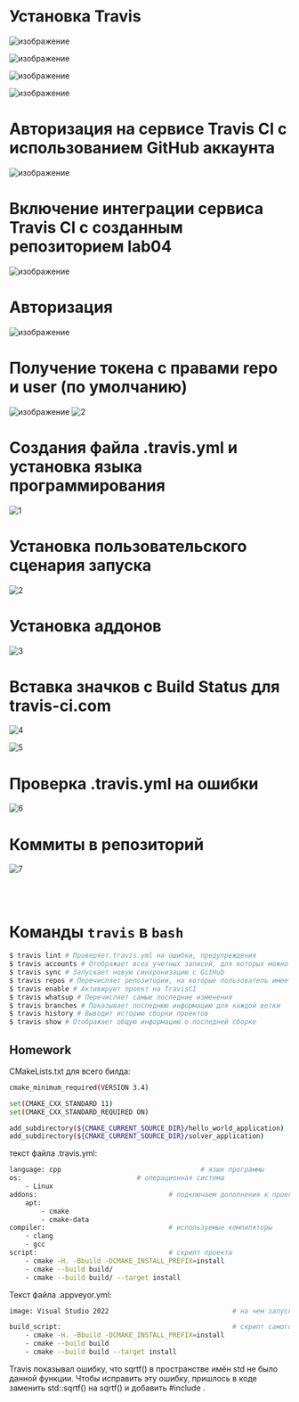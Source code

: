 
# Установка Travis
![изображение](https://github.com/user-attachments/assets/53e6a4e1-7fe6-4056-91ea-eea27d1cd5a2)

![изображение](https://github.com/user-attachments/assets/989f9a70-4eff-4c3d-b527-a0bde28f8f1e)

![изображение](https://github.com/user-attachments/assets/a05a7aa9-1dcb-4a84-9aab-dadf3c05223b)

![изображение](https://github.com/user-attachments/assets/f3249a49-c7e4-4219-b1b6-c2dff4790245)

# Авторизация на сервисе Travis CI с использованием GitHub аккаунта
![изображение](https://github.com/user-attachments/assets/54d17760-e27a-49fe-8d24-3828d7fef4d7)

# Включение интеграции сервиса Travis CI с созданным репозиторием lab04
![изображение](https://github.com/user-attachments/assets/1f620a95-2553-4e68-a1f0-492f32884c0f)

# Авторизация
![изображение](https://github.com/user-attachments/assets/2262fcb4-f1f0-4b36-b2b6-0d65d5108b06)

# Получение токена с правами repo и user (по умолчанию)
![изображение](https://github.com/user-attachments/assets/0c940d9f-bb9a-454d-a999-ae1749c8b296)
![2](https://github.com/user-attachments/assets/ef9b5bbd-f2f2-43d9-9cc6-3446ea047983)

# Создания файла .travis.yml и установка языка программирования
![1](https://github.com/user-attachments/assets/2e49e150-c9e5-4e5e-9c30-2ad8d96cfdf8)

# Установка пользовательского сценария запуска
![2](https://github.com/user-attachments/assets/ef9b5bbd-f2f2-43d9-9cc6-3446ea047983)

# Установка аддонов
![3](https://github.com/user-attachments/assets/b20bb846-d492-48b7-9134-c567ea568d8c)

# Вставка значков с Build Status для travis-ci.com
![4](https://github.com/user-attachments/assets/9bfbefff-ade5-4ba3-8e9a-90eccf27a615)

![5](https://github.com/user-attachments/assets/a4bdb14f-e2de-4262-80d1-8d1ff18e2f16)

# Проверка .travis.yml на ошибки
![6](https://github.com/user-attachments/assets/b7e76753-7672-417d-aec9-fcc73775b936)

# Коммиты в репозиторий
![7](https://github.com/user-attachments/assets/856a2d32-3587-4bdd-be94-0b0b298c353d)

<br><br>
# Команды `travis` в `bash`
```sh
$ travis lint # Проверяет.travis.yml на ошибки, предупреждения
$ travis accounts # Отображает всех учетных записей, для которых можно настроить репозиторий
$ travis sync # Запускает новую синхронизацию с GitHub
$ travis repos # Перечисляет репозитории, на которые пользователь имеет определенные разрешения.
$ travis enable # Активирует проект на TravisCI
$ travis whatsup # Перечисляет самые последние изменения
$ travis branches # Показывает последнюю информацию для каждой ветки
$ travis history # Выводит историю сборки проектов
$ travis show # Отображает общую информацию о последней сборке
```

## Homework


CMakeLists.txt для всего билда:

```sh
cmake_minimum_required(VERSION 3.4)

set(CMAKE_CXX_STANDARD 11)
set(CMAKE_CXX_STANDARD_REQUIRED ON)

add_subdirectory(${CMAKE_CURRENT_SOURCE_DIR}/hello_world_application)
add_subdirectory(${CMAKE_CURRENT_SOURCE_DIR}/solver_application)
```

текст файла .travis.yml:

```sh
language: cpp 			                        # язык программы
os:						        # операционная система
    - Linux
addons:					                # подключаем дополнения к проекту
    apt:
        - cmake
        - cmake-data
compiler:				                # используемые компиляторы
    - clang
    - gcc
script:					                # скрипт проекта
    - cmake -H. -Bbuild -DCMAKE_INSTALL_PREFIX=install
    - cmake --build build/
    - cmake --build build/ --target install
```


Текст файла .appveyor.yml:
```sh
image: Visual Studio 2022                               # на чем запускаем

build_script:                                           # скрипт самого билда
    - cmake -H. -Bbuild -DCMAKE_INSTALL_PREFIX=install
    - cmake --build build
    - cmake --build build --target install
```

Travis показывал ошибку, что sqrtf() в пространстве имён std не было данной функции. Чтобы исправить эту ошибку, пришлось в коде заменить std::sqrtf() на sqrtf() и добавить #include <cmath>.
